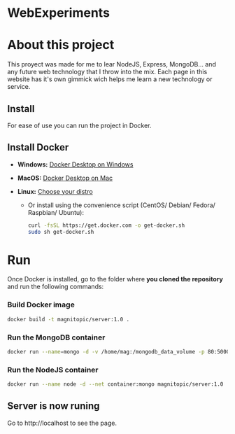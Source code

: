# WebExperiments
# About this project
This proyect was made for me to lear NodeJS, Express, MongoDB... and any future web technology that I throw into the mix. Each page in this website has it's own gimmick wich helps me learn a new technology or service.

## Install
For ease of use you can run the project in Docker.
## Install Docker

- **Windows:** [Docker Desktop on Windows](https://docs.docker.com/docker-for-windows/install/)

- **MacOS:** [Docker Desktop on Mac](https://docs.docker.com/docker-for-mac/install/)

- **Linux:** [Choose your distro](https://docs.docker.com/engine/install/#server)
    
    - Or install using the convenience script (CentOS/ Debian/ Fedora/ Raspbian/ Ubuntu):

        ```bash
        curl -fsSL https://get.docker.com -o get-docker.sh
        sudo sh get-docker.sh
        ```
# Run
Once Docker is installed, go to the folder where **you cloned the repository** and run the following commands:
### Build Docker image
```bash
docker build -t magnitopic/server:1.0 .
```
### Run the MongoDB container
```bash
docker run --name=mongo -d -v /home/mag:/mongodb_data_volume -p 80:5000 mongo
```
### Run the NodeJS container
```bash
docker run --name node -d --net container:mongo magnitopic/server:1.0
```
## Server is now runing
Go to http://localhost to see the page.